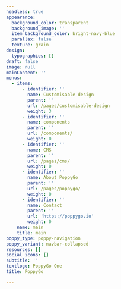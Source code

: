 ```yaml
---
headless: true
appearance:
  background_color: transparent
  background_image: ''
  item_background_color: bright-navy-blue
  parallax: false
  texture: grain
design:
  typographies: []
draft: false
image: null
mainContent: ''
menus:
  - items:
      - identifier: ''
        name: Customisable design
        parent: ''
        url: /pages/customisable-design
        weight: 3
      - identifier: ''
        name: components
        parent: ''
        url: /components/
        weight: 0
      - identifier: ''
        name: CMS
        parent: ''
        url: /pages/cms/
        weight: 0
      - identifier: ''
        name: About PoppyGo
        parent: ''
        url: /pages/poppygo/
        weight: 0
      - identifier: ''
        name: Contact
        parent: ''
        url: 'https://poppygo.io'
        weight: 0
    name: main
    title: main
poppy_type: poppy-navigation
poppy_variant: navbar-collapsed
resources: []
social_icons: []
subtitle: ''
textlogo: PoppyGo One
title: PoppyGo

---
```

